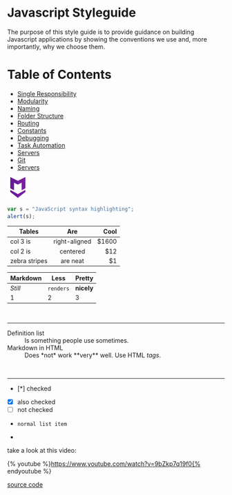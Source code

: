 # Javascript Styleguide

The purpose of this style guide is to provide guidance on building Javascript applications by showing the conventions we use and, more importantly, why we choose them.




# Table of Contents

* [Single Responsibility](_README/single-responsibility.md)
* [Modularity](_README/modularity.md)
* [Naming](_README/naming.md)
* [Folder Structure](_README/folder-structure.md)
* [Routing](_README/routing.md)
* [Constants](_README/constants.md)
* [Debugging](_README/debugging.md)
* [Task Automation](_README/task-automation.md)
* [Servers](_README/servers.md)
* [Git](_README/git.md)
* [Servers](_README/servers.md)

![alt text][logo]


```javascript
var s = "JavaScript syntax highlighting";
alert(s);
```


| Tables        | Are           | Cool  |
| ------------- |:-------------:| -----:|
| col 3 is      | right-aligned | $1600 |
| col 2 is      | centered      |   $12 |
| zebra stripes | are neat      |    $1 |




Markdown | Less | Pretty
--- | --- | ---
*Still* | `renders` | **nicely**
1 | 2 | 3

<br>
<hr>

<dl>
  <dt>Definition list</dt>
  <dd>Is something people use sometimes.</dd>

  <dt>Markdown in HTML</dt>
  <dd>Does *not* work **very** well. Use HTML <em>tags</em>.</dd>
</dl>

<br>
<hr>


- [*] checked
- [x] also checked
- [ ] not checked
-     normal list item
-     


take a look at this video:

{% youtube %}https://www.youtube.com/watch?v=9bZkp7q19f0{% endyoutube %}



[source code](https://jsfiddle.net/4o4z6fqn/9/)





[logo]: https://github.com/adam-p/markdown-here/raw/master/src/common/images/icon48.png "Logo Title Text 2"
